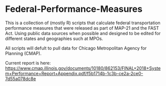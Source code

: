 # Federal-Performance-Measures
This is a collection of (mostly R) scripts that calculate federal transportation performance measures that were released as part of MAP-21 and the FAST Act. Using public data sources when possible and designed to be edited for different states and geographies such at MPOs.

All scripts will defult to pull data for Chicago Metropolitan Agency for Planning (CMAP). 

Current report is here:
https://www.cmap.illinois.gov/documents/10180/862153/FINAL+2018+System+Performance+Report+Appendix.pdf/f5b1714b-1c3b-ce2a-2ce0-7d55a078dc8e
